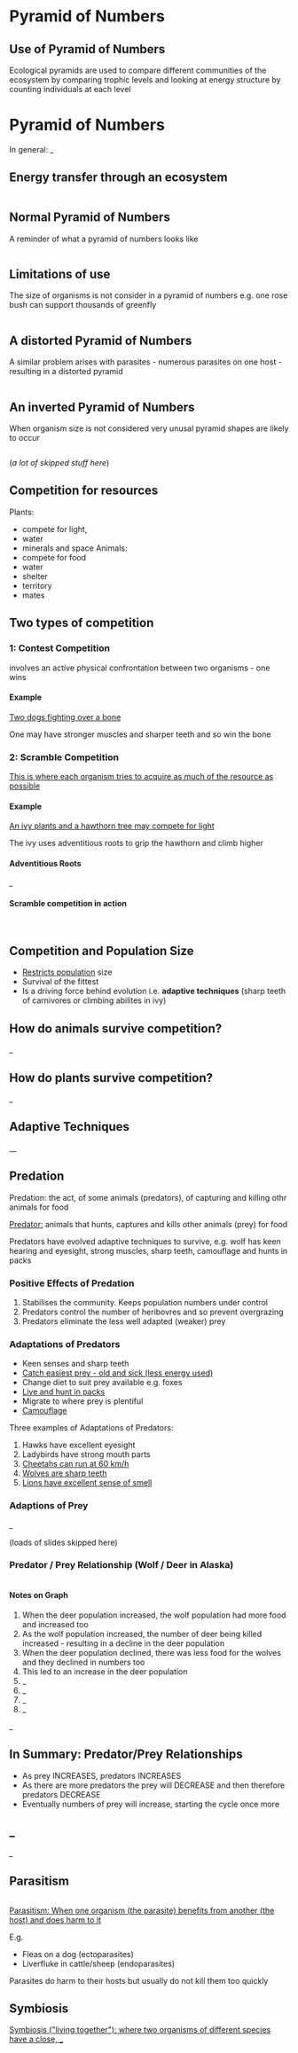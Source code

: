 # Pyramid of Numbers

## Use of Pyramid of Numbers

Ecological pyramids are used to compare different communities of the ecosystem by comparing trophic levels and looking at energy structure by counting individuals at each level

# Pyramid of Numbers

In general:
_

## Energy transfer through an ecosystem

![]()

## Normal Pyramid of Numbers

A reminder of what a pyramid of numbers looks like

![]()

## Limitations of use

The size of organisms is not consider in a pyramid of numbers e.g. one rose bush can support thousands of greenfly

![]()

## A distorted Pyramid of Numbers

A similar problem arises with parasites - numerous parasites on one host - resulting in a distorted pyramid

![]()

## An inverted Pyramid of Numbers

When organism size is not considered very unusal pyramid shapes are likely to occur

![]()

(_a lot of skipped stuff here_)

## Competition for resources
Plants:
- compete for light,
- water
- minerals and space
Animals:
- compete for food
- water
- shelter
- territory
- mates
## Two types of competition
### 1: Contest Competition
involves an active physical confrontation between two organisms - one wins
#### Example
<u>Two dogs fighting over a bone</u>

One may have stronger muscles and sharper teeth and so win the bone
![]()

### 2: Scramble Competition
<u>This is where each organism tries to acquire as much of the resource as possible</u>
#### Example
<u>An ivy plants and a hawthorn tree may compete for light</u>

The ivy uses adventitious roots to grip the hawthorn and climb higher

#### Adventitious Roots

_

#### Scramble competition in action

![]()
![]()

## Competition and Population Size
- <u>Restricts population</u> size
- Survival of the fittest
- Is a driving force behind evolution i.e. **adaptive techniques** (sharp teeth of carnivores or climbing abilites in ivy)

## How do animals survive competition?

_

## How do plants survive competition?

_

## Adaptive Techniques

__

## Predation

Predation: the act, of some animals (predators), of capturing and killing othr animals for food

<u>Predator:</u> animals that hunts, captures and kills other animals (prey) for food

Predators have evolved adaptive techniques to survive, e.g. wolf has keen hearing and eyesight, strong muscles, sharp teeth, camouflage and hunts in packs

### Positive Effects of Predation
1. Stabilises the community. Keeps population numbers under control
2. Predators control the number of heribovres and so prevent overgrazing
3. Predators eliminate the less well adapted (weaker) prey

### Adaptations of Predators
- Keen senses and sharp teeth
- <u>Catch easiest prey - old and sick (less energy used)</u>
- Change diet to suit prey available e.g. foxes
- <u>Live and hunt in packs</u>
- Migrate to where prey is plentiful
- <u>Camouflage</u>

Three examples of Adaptations of Predators:
1. Hawks have excellent eyesight
2. Ladybirds have strong mouth parts
3. <u>Cheetahs can run at 60 km/h</u>
4. <u>Wolves are sharp teeth</u>
5. <u>Lions have excellent sense of smell</u>

### Adaptions of Prey

_

(loads of slides skipped here)

### Predator / Prey Relationship (Wolf / Deer in Alaska)

![]()

#### Notes on Graph
1. When the deer population increased, the wolf population had more food and increased too
2. As the wolf population increased, the number of deer being killed increased - resulting in a decline in the deer population
3. When the deer population declined, there was less food for the wolves and they declined in numbers too
4. This led to an increase in the deer population
5. _
6. _
7. _
8. _

_

## In Summary: Predator/Prey Relationships
- As prey INCREASES, predators INCREASES
- As there are more predators the prey will DECREASE and then therefore predators DECREASE
- Eventually numbers of prey will increase, starting the cycle once more

## _

_

## Parasitism

![]()

<u>Parasitism: When one organism (the parasite) benefits from another (the host) and does harm to it</u>

E.g. 
- Fleas on a dog (ectoparasites)
- Liverfluke in cattle/sheep (endoparasites)

Parasites do harm to their hosts but usually do not kill them too quickly

## Symbiosis

<u>Symbiosis ("living together"): where two organisms of different species have a close, _</u>
